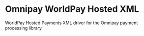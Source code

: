 # Omnipay WorldPay Hosted XML
WorldPay Hosted Payments XML driver for the Omnipay payment processing library
